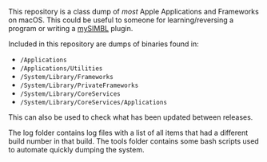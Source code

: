 This repository is a class dump of *most* Apple Applications and Frameworks on macOS. This could be useful to someone for learning/reversing a program or writing a [mySIMBL](https://github.com/w0lfschild/mySIMBL) plugin.

Included in this repository are dumps of binaries found in:
- `/Applications`
- `/Applications/Utilities`
- `/System/Library/Frameworks`
- `/System/Library/PrivateFrameworks`
- `/System/Library/CoreServices`
- `/System/Library/CoreServices/Applications`

This can also be used to check what has been updated between releases.

The log folder contains log files with a list of all items that had a different build number in that build.
The tools folder contains some bash scripts used to automate quickly dumping the system.
